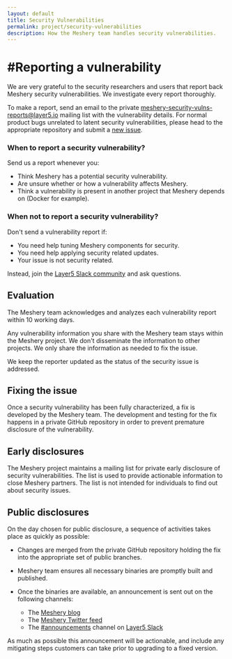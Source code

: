```yaml
---
layout: default
title: Security Vulnerabilities
permalink: project/security-vulnerabilities
description: How the Meshery team handles security vulnerabilities.
---
```


# #Reporting a vulnerability
We are very grateful to the security researchers and users that report
back Meshery security vulnerabilities. We investigate every report thoroughly.

To make a report, send an email to the private
[meshery-security-vulns-reports@layer5.io](mailto:meshery-security-vulns-reports@layer5.io)
mailing list with the vulnerability details. For normal product bugs
unrelated to latent security vulnerabilities, please head to
the appropriate repository and submit a [new issue](https://github.com/layer5io/meshery/issues/new/choose).

### When to report a security vulnerability?

Send us a report whenever you:

- Think Meshery has a potential security vulnerability.
- Are unsure whether or how a vulnerability affects Meshery.
- Think a vulnerability is present in another project that Meshery
depends on (Docker for example).

### When not to report a security vulnerability?

Don't send a vulnerability report if:

- You need help tuning Meshery components for security.
- You need help applying security related updates.
- Your issue is not security related.

Instead, join the [Layer5 Slack community](http://slack.layer5.io/) and ask questions.

## Evaluation

The Meshery team acknowledges and analyzes each vulnerability report within 10 working days.

Any vulnerability information you share with the Meshery team stays
within the Meshery project. We don't disseminate the information to other
projects. We only share the information as needed to fix the issue.

We keep the reporter updated as the status of the security issue is addressed.

## Fixing the issue

Once a security vulnerability has been fully characterized, a fix is developed by the Meshery team.
The development and testing for the fix happens in a private GitHub repository in order to prevent
premature disclosure of the vulnerability.

## Early disclosures

The Meshery project maintains a mailing list for private early disclosure of security vulnerabilities. 
The list is used to provide actionable information to close Meshery partners. The list is not intended 
for individuals to find out about security issues.

## Public disclosures

On the day chosen for public disclosure, a sequence of activities takes place as quickly as possible:

- Changes are merged from the private GitHub repository holding the fix into the appropriate set of public
branches.

- Meshery team ensures all necessary binaries are promptly built and published.

- Once the binaries are available, an announcement is sent out on the following channels:

    - The [Meshery blog](https://meshery.io/blog/)
    - The [Meshery Twitter feed](https://twitter.com/mesheryio)
    - The [#announcements](https://layer5io.slack.com/archives/CSF3PSZT9) channel on [Layer5 Slack](http://slack.layer5.io/)

As much as possible this announcement will be actionable, and include any mitigating steps customers can take prior to upgrading to a fixed version. 
